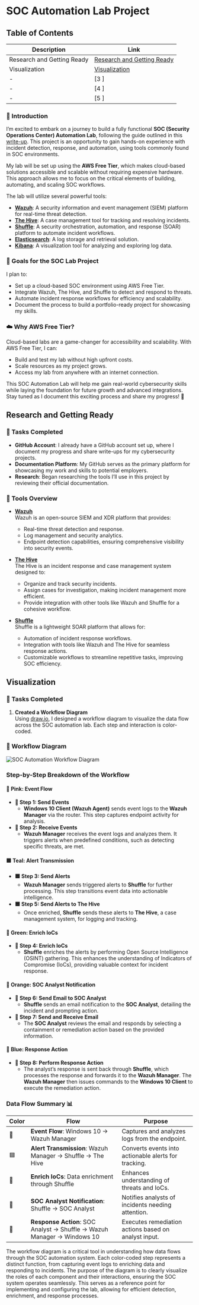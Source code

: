 # SOC Automation Lab Project  

## Table of Contents  

| Description                         | Link                                            |
|-------------------------------------|------------------------------------------------|
| Research and Getting Ready          | [Research and Getting Ready](#research-and-getting-ready) |
| Visualization                       | [Visualization](#visualization)            |
| -                  | [3 ]            |
| -                  | [4 ]            |
| -                  | [5 ]            |


### :green_book: Introduction  

I’m excited to embark on a journey to build a fully functional **SOC (Security Operations Center) Automation Lab**, following the guide outlined in this [write-up](https://medium.com/@jashankhaira52/day-1-building-your-soc-automation-lab-an-introduction-and-overview-c1825642369e). This project is an opportunity to gain hands-on experience with incident detection, response, and automation, using tools commonly found in SOC environments.  

My lab will be set up using the **AWS Free Tier**, which makes cloud-based solutions accessible and scalable without requiring expensive hardware. This approach allows me to focus on the critical elements of building, automating, and scaling SOC workflows.  

The lab will utilize several powerful tools:  
- **[Wazuh](https://documentation.wazuh.com/current/)**: A security information and event management (SIEM) platform for real-time threat detection.  
- **[The Hive](https://thehive-project.org/documentation/)**: A case management tool for tracking and resolving incidents.  
- **[Shuffle](https://shuffler.io/docs/)**: A security orchestration, automation, and response (SOAR) platform to automate incident workflows.  
- **[Elasticsearch](https://www.elastic.co/guide/en/elasticsearch/reference/current/index.html)**: A log storage and retrieval solution.  
- **[Kibana](https://www.elastic.co/guide/en/kibana/current/index.html)**: A visualization tool for analyzing and exploring log data.  

### 🎯 Goals for the SOC Lab Project  
I plan to:  
- Set up a cloud-based SOC environment using AWS Free Tier.  
- Integrate Wazuh, The Hive, and Shuffle to detect and respond to threats.  
- Automate incident response workflows for efficiency and scalability.  
- Document the process to build a portfolio-ready project for showcasing my skills.  

### ☁️ Why AWS Free Tier?  
Cloud-based labs are a game-changer for accessibility and scalability. With AWS Free Tier, I can:  
- Build and test my lab without high upfront costs.  
- Scale resources as my project grows.  
- Access my lab from anywhere with an internet connection.  

This SOC Automation Lab will help me gain real-world cybersecurity skills while laying the foundation for future growth and advanced integrations. Stay tuned as I document this exciting process and share my progress! 🚀  

## Research and Getting Ready

### :green_book: Tasks Completed  

- **GitHub Account**: I already have a GitHub account set up, where I document my progress and share write-ups for my cybersecurity projects.  
- **Documentation Platform**: My GitHub serves as the primary platform for showcasing my work and skills to potential employers.  
- **Research**: Began researching the tools I’ll use in this project by reviewing their official documentation.  

### :toolbox: Tools Overview  

- **[Wazuh](https://documentation.wazuh.com/current/)**  
  Wazuh is an open-source SIEM and XDR platform that provides:  
  - Real-time threat detection and response.  
  - Log management and security analytics.  
  - Endpoint detection capabilities, ensuring comprehensive visibility into security events.  

- **[The Hive](https://thehive-project.org/documentation/)**  
  The Hive is an incident response and case management system designed to:  
  - Organize and track security incidents.  
  - Assign cases for investigation, making incident management more efficient.  
  - Provide integration with other tools like Wazuh and Shuffle for a cohesive workflow.  

- **[Shuffle](https://shuffler.io/docs/)**  
  Shuffle is a lightweight SOAR platform that allows for:  
  - Automation of incident response workflows.  
  - Integration with tools like Wazuh and The Hive for seamless response actions.  
  - Customizable workflows to streamline repetitive tasks, improving SOC efficiency.  

## Visualization 

### :green_book: Tasks Completed  

1. **Created a Workflow Diagram**  
   Using [draw.io](https://app.diagrams.net/), I designed a workflow diagram to visualize the data flow across the SOC automation lab. Each step and interaction is color-coded. 

### :art: Workflow Diagram  

![SOC Automation Workflow Diagram](https://github.com/user-attachments/assets/34633435-6771-4a34-b1c7-3db66769ac27)

### Step-by-Step Breakdown of the Workflow  

#### **💖 Pink: Event Flow**  
- **💖 Step 1: Send Events**  
  - **Windows 10 Client (Wazuh Agent)** sends event logs to the **Wazuh Manager** via the router. This step captures endpoint activity for analysis.  
- **💖 Step 2: Receive Events**  
  - **Wazuh Manager** receives the event logs and analyzes them. It triggers alerts when predefined conditions, such as detecting specific threats, are met.  

#### **🟦 Teal: Alert Transmission**  
- **🟦 Step 3: Send Alerts**  
  - **Wazuh Manager** sends triggered alerts to **Shuffle** for further processing. This step transitions event data into actionable intelligence.  
- **🟦 Step 5: Send Alerts to The Hive**  
  - Once enriched, **Shuffle** sends these alerts to **The Hive**, a case management system, for logging and tracking.  

#### **💚 Green: Enrich IoCs**  
- **💚 Step 4: Enrich IoCs**  
  - **Shuffle** enriches the alerts by performing Open Source Intelligence (OSINT) gathering. This enhances the understanding of Indicators of Compromise (IoCs), providing valuable context for incident response.  

#### **🧡 Orange: SOC Analyst Notification**  
- **🧡 Step 6: Send Email to SOC Analyst**  
  - **Shuffle** sends an email notification to the **SOC Analyst**, detailing the incident and prompting action.  
- **🧡 Step 7: Send and Receive Email**  
  - The **SOC Analyst** reviews the email and responds by selecting a containment or remediation action based on the provided information.  

#### **💙 Blue: Response Action**  
- **💙 Step 8: Perform Response Action**  
  - The analyst’s response is sent back through **Shuffle**, which processes the response and forwards it to the **Wazuh Manager**. The **Wazuh Manager** then issues commands to the **Windows 10 Client** to execute the remediation action.  

### Data Flow Summary 📊  

| Color | Flow                                                                                 | Purpose                                                |
|-------|--------------------------------------------------------------------------------------|--------------------------------------------------------|
| 💖    | **Event Flow**: Windows 10 → Wazuh Manager                                           | Captures and analyzes logs from the endpoint.         |
| 🟦    | **Alert Transmission**: Wazuh Manager → Shuffle → The Hive                           | Converts events into actionable alerts for tracking.  |
| 💚    | **Enrich IoCs**: Data enrichment through Shuffle                                     | Enhances understanding of threats and IoCs.           |
| 🧡    | **SOC Analyst Notification**: Shuffle → SOC Analyst                                  | Notifies analysts of incidents needing attention.     |
| 💙    | **Response Action**: SOC Analyst → Shuffle → Wazuh Manager → Windows 10              | Executes remediation actions based on analyst input.  |

The workflow diagram is a critical tool in understanding how data flows through the SOC automation system. Each color-coded step represents a distinct function, from capturing event logs to enriching data and responding to incidents. The purpose of the diagram is to clearly visualize the roles of each component and their interactions, ensuring the SOC system operates seamlessly. This serves as a reference point for implementing and configuring the lab, allowing for efficient detection, enrichment, and response processes.
